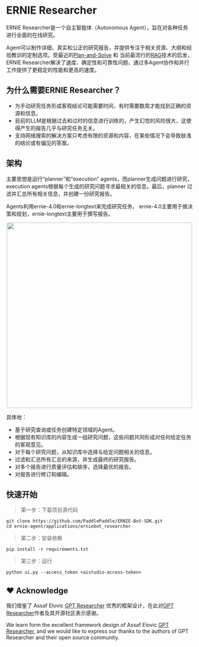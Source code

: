 # ERNIE Researcher 

ERNIE Researcher是一个自主智能体（Autonomous Agent），旨在对各种任务进行全面的在线研究。

Agent可以制作详细、真实和公正的研究报告，并提供专注于相关资源、大纲和经验教训的定制选项。受最近的[Plan-and-Solve](https://arxiv.org/abs/2305.04091) 和 当前最流行的[RAG](https://arxiv.org/abs/2005.11401)技术的启发， ERNIE Researcher解决了速度、确定性和可靠性问题，通过多Agent协作和并行工作提供了更稳定的性能和更高的速度。

## 为什么需要ERNIE Researcher？

+ 为手动研究任务形成客观结论可能需要时间，有时需要数周才能找到正确的资源和信息。
+ 目前的LLM是根据过去和过时的信息进行训练的，产生幻觉的风险很大，这使得产生的报告几乎与研究任务无关。
+ 支持网络搜索的解决方案只考虑有限的资源和内容，在某些情况下会导致肤浅的结论或有偏见的答案。

## 架构

主要思想是运行“planner”和“execution” agents，而planner生成问题进行研究，execution agents根据每个生成的研究问题寻求最相关的信息。最后，planner 过滤并汇总所有相关信息，并创建一份研究报告。

Agents利用ernie-4.0和ernie-longtext来完成研究任务， ernie-4.0主要用于做决策和规划，ernie-longtext主要用于撰写报告。


<div align="center">
    <img src="https://github.com/PaddlePaddle/ERNIE-Bot-SDK/assets/12107462/a265ff50-eab1-41bb-9291-6f4b6c6597cf" width="500px">
</div>

具体地：

+ 基于研究查询或任务创建特定领域的Agent。
+ 根据现有知识库的内容生成一组研究问题，这些问题共同形成对任何给定任务的客观意见。
+ 对于每个研究问题，从知识库中选择与给定问题相关的信息。
+ 过滤和汇总所有汇总的来源，并生成最终的研究报告。
+ 对多个报告进行质量评估和排序，选择最优的报告。
+ 对报告进行修订和编辑。


## 快速开始

> 第一步：下载项目源代码

```
git clone https://github.com/PaddlePaddle/ERNIE-Bot-SDK.git
cd ernie-agent/applications/erniebot_researcher
```

> 第二步：安装依赖

```
pip install -r requirements.txt
```

> 第三步：运行

```
python ui.py --access_token <aistudio-access-token>
```

## :heart: Acknowledge
我们借鉴了 Assaf Elovic [GPT Researcher](https://github.com/assafelovic/gpt-researcher) 优秀的框架设计，在此对[GPT Researcher](https://github.com/assafelovic/gpt-researcher)作者及其开源社区表示感谢。

We learn form the excellent framework design of Assaf Elovic [GPT Researcher](https://github.com/assafelovic/gpt-researcher), and we would like to express our thanks to the authors of GPT Researcher and their open source community.
